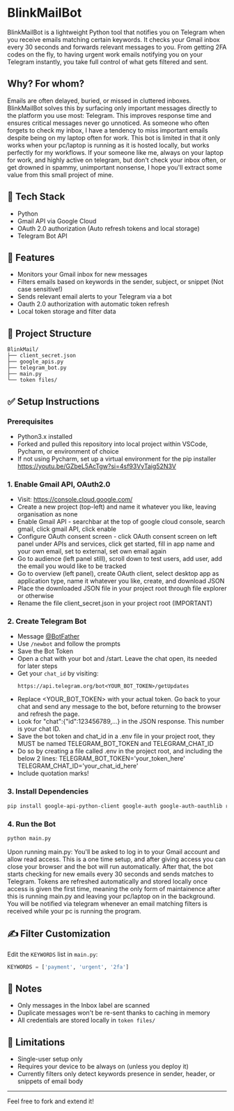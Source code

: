 # BlinkMailBot 

BlinkMailBot is a lightweight Python tool that notifies you on Telegram when you receive emails matching certain keywords. It checks your Gmail inbox every 30 seconds and forwards relevant messages to you. From getting 2FA codes on the fly, to having urgent work emails notifying you on your Telegram instantly, you take full control of what gets filtered and sent. 

## Why? For whom?
Emails are often delayed, buried, or missed in cluttered inboxes. BlinkMailBot solves this by surfacing only important messages directly to the platform you use most: Telegram. This improves response time and ensures critical messages never go unnoticed.
As someone who often forgets to check my inbox, I have a tendency to miss important emails despite being on my laptop often for work. This bot is limited in that it only works when your pc/laptop is running as it is hosted locally, but works perfectly for my workflows.
If your someone like me, always on your laptop for work, and highly active on telegram, but don't check your inbox often, or get drowned in spammy, unimportant nonsense, I hope you'll extract some value from this small project of mine. 


## 🔧 Tech Stack

- Python
- Gmail API via Google Cloud
- OAuth 2.0 authorization (Auto refresh tokens and local storage)
- Telegram Bot API

## 📌 Features

- Monitors your Gmail inbox for new messages
- Filters emails based on keywords in the sender, subject, or snippet (Not case sensitive!)
- Sends relevant email alerts to your Telegram via a bot
- Oauth 2.0 authorization with automatic token refresh
- Local token storage and filter data

## 📁 Project Structure

```
BlinkMail/
├── client_secret.json
├── google_apis.py
├── telegram_bot.py
├── main.py
└── token files/
```

## ✅ Setup Instructions 

### Prerequisites
- Python3.x installed
- Forked and pulled this repository into local project within VSCode, Pycharm, or environment of choice
- If not using Pycharm, set up a virtual environment for the pip installer
  https://youtu.be/GZbeL5AcTgw?si=4sf93VyTaig52N3V

### 1. Enable Gmail API, OAuth2.0 

- Visit: https://console.cloud.google.com/
- Create a new project (top-left) and name it whatever you like, leaving organisation as none
- Enable Gmail API - searchbar at the top of google cloud console, search gmail, click gmail API, click enable
- Configure OAuth consent screen - click OAuth consent screen on left panel under APIs and services, click get started, fill in app name and your own email, set to external, set own email again
- Go to audience (left panel still), scroll down to test users, add user, add the email you would like to be tracked
- Go to overview (left panel), create OAuth client, select desktop app as application type, name it whatever you like, create, and download JSON
- Place the downloaded JSON file in your project root through file explorer or otherwise
- Rename the file client_secret.json in your project root (IMPORTANT)

### 2. Create Telegram Bot

- Message [@BotFather](https://t.me/BotFather)
- Use `/newbot` and follow the prompts
- Save the Bot Token
- Open a chat with your bot and /start. Leave the chat open, its needed for later steps
- Get your `chat_id` by visiting:
  ```
  https://api.telegram.org/bot<YOUR_BOT_TOKEN>/getUpdates
  ```
- Replace <YOUR_BOT_TOKEN> with your actual token. Go back to your chat and send any message to the bot, before returning to the browser and refresh the page.
- Look for "chat":{"id":123456789,...} in the JSON response. This number is your chat ID.
- Save the bot token and chat_id in a .env file in your project root, they MUST be named TELEGRAM_BOT_TOKEN and TELEGRAM_CHAT_ID
- Do so by creating a file called .env in the project root, and including the below 2 lines:
  TELEGRAM_BOT_TOKEN='your_token_here'
  TELEGRAM_CHAT_ID='your_chat_id_here'
- Include quotation marks!
  

### 3. Install Dependencies

```bash
pip install google-api-python-client google-auth google-auth-oauthlib requests
```

### 4. Run the Bot

```bash
python main.py
```
Upon running main.py:
You'll be asked to log in to your Gmail account and allow read access. This is a one time setup, and after giving access you can close your browser and the bot will run automatically. 
After that, the bot starts checking for new emails every 30 seconds and sends matches to Telegram.
Tokens are refreshed automatically and stored locally once access is given the first time, meaning the only form of maintainence after this is running main.py and leaving your pc/laptop on in the background. 
You will be notified via telegram whenever an email matching filters is received while your pc is running the program. 

## ✍️ Filter Customization

Edit the `KEYWORDS` list in `main.py`:

```python
KEYWORDS = ['payment', 'urgent', '2fa']
```

## 📎 Notes

- Only messages in the Inbox label are scanned
- Duplicate messages won't be re-sent thanks to caching in memory
- All credentials are stored locally in `token files/`

## 🚫 Limitations

- Single-user setup only
- Requires your device to be always on (unless you deploy it)
- Currently filters only detect keywords presence in sender, header, or snippets of email body

---

Feel free to fork and extend it!
